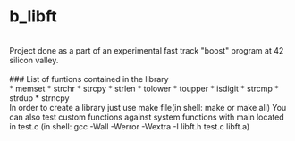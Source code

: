 # b_libft
<br>
Project done as a part of an experimental fast track "boost" program at 42 silicon valley.
<br><br>
### List of funtions contained in the library
<br>
* memset
* strchr
* strcpy 
* strlen 
* tolower 
* toupper
* isdigit
* strcmp 
* strdup 
* strncpy 
<br>
In order to create a library just use make file(in shell: make or make all)
You can also test custom functions against system functions with main located in test.c (in shell: gcc -Wall -Werror -Wextra -I libft.h test.c libft.a)

